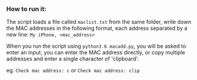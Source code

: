 ### How to run it:
The script loads a file called `maclist.txt` from the same folder, write down the MAC addresses in the following format, each address separated by a new line:
`My iPhone, <mac_address>`

When you run the script using `python3.6 macadd.py`, you will be asked to enter an input, you can enter the MAC address directly, or copy multiple addresses and enter a single character of 'clipboard'.

eg. `Check mac address: c` or `Check mac address: clip`
